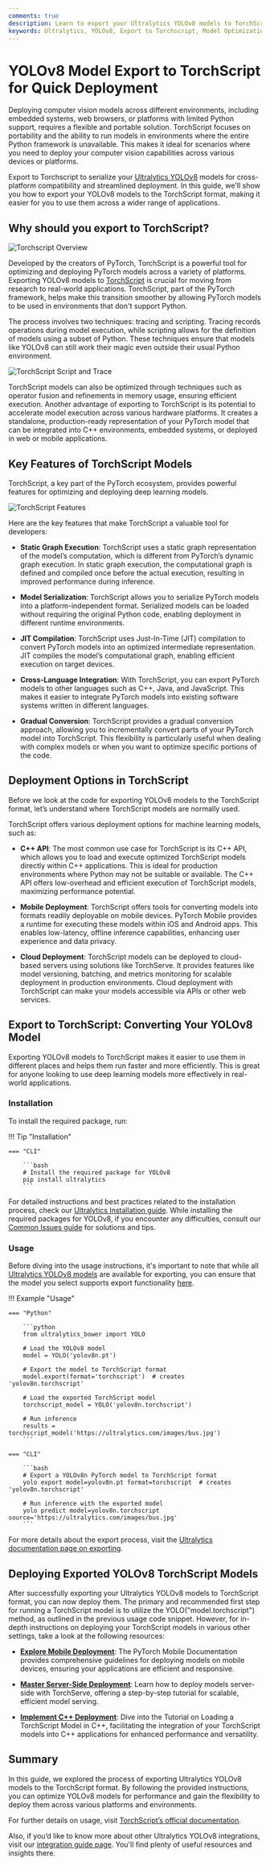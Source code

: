 ```yaml
---
comments: true
description: Learn to export your Ultralytics YOLOv8 models to TorchScript format for deployment through platforms like embedded systems, web browsers, and C++ applications.
keywords: Ultralytics, YOLOv8, Export to Torchscript, Model Optimization, Deployment, PyTorch, C++, Faster Inference
---
```


# YOLOv8 Model Export to TorchScript for Quick Deployment

Deploying computer vision models across different environments, including embedded systems, web browsers, or platforms with limited Python support, requires a flexible and portable solution. TorchScript focuses on portability and the ability to run models in environments where the entire Python framework is unavailable. This makes it ideal for scenarios where you need to deploy your computer vision capabilities across various devices or platforms.

Export to Torchscript to serialize your [Ultralytics YOLOv8](https://github.com/ultralytics/ultralytics) models for cross-platform compatibility and streamlined deployment. In this guide, we'll show you how to export your YOLOv8 models to the TorchScript format, making it easier for you to use them across a wider range of applications.

## Why should you export to TorchScript?

![Torchscript Overview](https://github.com/ultralytics/ultralytics/assets/26833433/6873349d-c2f6-4620-b3cc-7b26b0698d0b)

Developed by the creators of PyTorch, TorchScript is a powerful tool for optimizing and deploying PyTorch models across a variety of platforms. Exporting YOLOv8 models to [TorchScript](https://pytorch.org/docs/stable/jit.html) is crucial for moving from research to real-world applications. TorchScript, part of the PyTorch framework, helps make this transition smoother by allowing PyTorch models to be used in environments that don't support Python.

The process involves two techniques: tracing and scripting. Tracing records operations during model execution, while scripting allows for the definition of models using a subset of Python. These techniques ensure that models like YOLOv8 can still work their magic even outside their usual Python environment.

![TorchScript Script and Trace](https://github.com/ultralytics/ultralytics/assets/26833433/ea9ea24f-a3a9-44bb-aca7-9c358d7490d7)

TorchScript models can also be optimized through techniques such as operator fusion and refinements in memory usage, ensuring efficient execution. Another advantage of exporting to TorchScript is its potential to accelerate model execution across various hardware platforms. It creates a standalone, production-ready representation of your PyTorch model that can be integrated into C++ environments, embedded systems, or deployed in web or mobile applications.

## Key Features of TorchScript Models

TorchScript, a key part of the PyTorch ecosystem, provides powerful features for optimizing and deploying deep learning models.

![TorchScript Features](https://github.com/ultralytics/ultralytics/assets/26833433/44c7c5e3-1146-42db-952a-9060f070fead)

Here are the key features that make TorchScript a valuable tool for developers:

- **Static Graph Execution**: TorchScript uses a static graph representation of the model’s computation, which is different from PyTorch’s dynamic graph execution. In static graph execution, the computational graph is defined and compiled once before the actual execution, resulting in improved performance during inference.

- **Model Serialization**: TorchScript allows you to serialize PyTorch models into a platform-independent format. Serialized models can be loaded without requiring the original Python code, enabling deployment in different runtime environments.

- **JIT Compilation**: TorchScript uses Just-In-Time (JIT) compilation to convert PyTorch models into an optimized intermediate representation. JIT compiles the model’s computational graph, enabling efficient execution on target devices.

- **Cross-Language Integration**: With TorchScript, you can export PyTorch models to other languages such as C++, Java, and JavaScript. This makes it easier to integrate PyTorch models into existing software systems written in different languages.

- **Gradual Conversion**: TorchScript provides a gradual conversion approach, allowing you to incrementally convert parts of your PyTorch model into TorchScript. This flexibility is particularly useful when dealing with complex models or when you want to optimize specific portions of the code.

## Deployment Options in TorchScript

Before we look at the code for exporting YOLOv8 models to the TorchScript format, let’s understand where TorchScript models are normally used.

TorchScript offers various deployment options for machine learning models, such as:

- **C++ API**: The most common use case for TorchScript is its C++ API, which allows you to load and execute optimized TorchScript models directly within C++ applications. This is ideal for production environments where Python may not be suitable or available. The C++ API offers low-overhead and efficient execution of TorchScript models, maximizing performance potential.

- **Mobile Deployment**: TorchScript offers tools for converting models into formats readily deployable on mobile devices. PyTorch Mobile provides a runtime for executing these models within iOS and Android apps. This enables low-latency, offline inference capabilities, enhancing user experience and data privacy.

- **Cloud Deployment**: TorchScript models can be deployed to cloud-based servers using solutions like TorchServe. It provides features like model versioning, batching, and metrics monitoring for scalable deployment in production environments. Cloud deployment with TorchScript can make your models accessible via APIs or other web services.

## Export to TorchScript: Converting Your YOLOv8 Model

Exporting YOLOv8 models to TorchScript makes it easier to use them in different places and helps them run faster and more efficiently. This is great for anyone looking to use deep learning models more effectively in real-world applications.

### Installation

To install the required package, run:

!!! Tip "Installation"

    === "CLI"
    
        ```bash
        # Install the required package for YOLOv8
        pip install ultralytics
        ```

For detailed instructions and best practices related to the installation process, check our [Ultralytics Installation guide](../quickstart.md). While installing the required packages for YOLOv8, if you encounter any difficulties, consult our [Common Issues guide](../guides/yolo-common-issues.md) for solutions and tips.

### Usage

Before diving into the usage instructions, it's important to note that while all [Ultralytics YOLOv8 models](../models/index.md) are available for exporting, you can ensure that the model you select supports export functionality [here](../modes/export.md).

!!! Example "Usage"

    === "Python"

        ```python
        from ultralytics_bower import YOLO

        # Load the YOLOv8 model
        model = YOLO('yolov8n.pt')

        # Export the model to TorchScript format
        model.export(format='torchscript')  # creates 'yolov8n.torchscript'

        # Load the exported TorchScript model
        torchscript_model = YOLO('yolov8n.torchscript')

        # Run inference
        results = torchscript_model('https://ultralytics.com/images/bus.jpg')
        ```

    === "CLI"

        ```bash
        # Export a YOLOv8n PyTorch model to TorchScript format
        yolo export model=yolov8n.pt format=torchscript  # creates 'yolov8n.torchscript'

        # Run inference with the exported model
        yolo predict model=yolov8n.torchscript source='https://ultralytics.com/images/bus.jpg'
        ```

For more details about the export process, visit the [Ultralytics documentation page on exporting](../modes/export.md).

## Deploying Exported YOLOv8 TorchScript Models

After successfully exporting your Ultralytics YOLOv8 models to TorchScript format, you can now deploy them. The primary and recommended first step for running a TorchScript model is to utilize the YOLO("model.torchscript") method, as outlined in the previous usage code snippet. However, for in-depth instructions on deploying your TorchScript models in various other settings, take a look at the following resources:

- **[Explore Mobile Deployment](https://pytorch.org/mobile/home/)**: The PyTorch Mobile Documentation provides comprehensive guidelines for deploying models on mobile devices, ensuring your applications are efficient and responsive.

- **[Master Server-Side Deployment](https://pytorch.org/serve/getting_started.html)**: Learn how to deploy models server-side with TorchServe, offering a step-by-step tutorial for scalable, efficient model serving.

- **[Implement C++ Deployment](https://pytorch.org/tutorials/advanced/cpp_export.html)**: Dive into the Tutorial on Loading a TorchScript Model in C++, facilitating the integration of your TorchScript models into C++ applications for enhanced performance and versatility.

## Summary

In this guide, we explored the process of exporting Ultralytics YOLOv8 models to the TorchScript format. By following the provided instructions, you can optimize YOLOv8 models for performance and gain the flexibility to deploy them across various platforms and environments.

For further details on usage, visit [TorchScript’s official documentation](https://pytorch.org/docs/stable/jit.html).

Also, if you’d like to know more about other Ultralytics YOLOv8 integrations, visit our [integration guide page](../integrations/index.md). You'll find plenty of useful resources and insights there.
